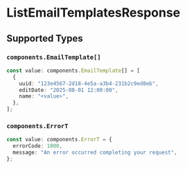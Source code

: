 # ListEmailTemplatesResponse


## Supported Types

### `components.EmailTemplate[]`

```typescript
const value: components.EmailTemplate[] = [
  {
    uuid: "123e4567-2d18-4e5a-a3b4-231b2c9ed8eb",
    editDate: "2025-08-01 12:00:00",
    name: "<value>",
  },
];
```

### `components.ErrorT`

```typescript
const value: components.ErrorT = {
  errorCode: 1000,
  message: "An error occurred completing your request",
};
```

